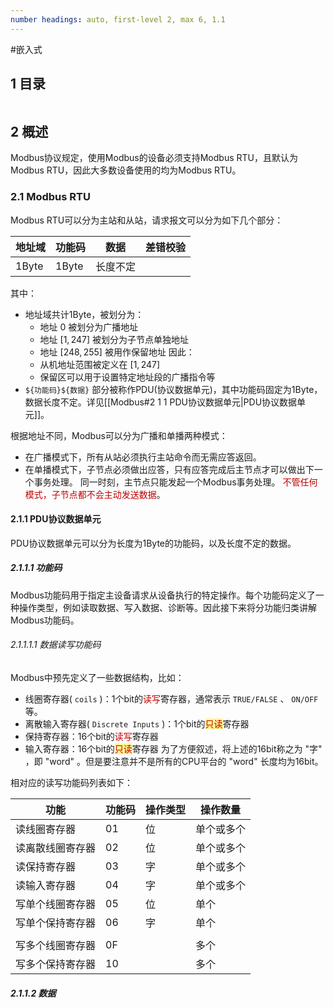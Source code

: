 ```yaml
---
number headings: auto, first-level 2, max 6, 1.1
---
```

#嵌入式 

## 1 目录

```toc
```

## 2 概述


Modbus协议规定，使用Modbus的设备必须支持Modbus RTU，且默认为Modbus RTU，因此大多数设备使用的均为Modbus RTU。


### 2.1 Modbus RTU

Modbus RTU可以分为主站和从站，请求报文可以分为如下几个部分：

| 地址域   | 功能码   | 数据   | 差错校验 |
| ----- | ----- | ---- | ---- |
| 1Byte | 1Byte | 长度不定 |      |
其中：
- 地址域共计1Byte，被划分为：
	- 地址 $0$ 被划分为广播地址
	- 地址 $[1, 247]$ 被划分为子节点单独地址
	- 地址 $[248, 255]$ 被用作保留地址
	因此：
	- 从机地址范围被定义在 $[1, 247]$ 
	- 保留区可以用于设置特定地址段的广播指令等
- `${功能码}${数据}` 部分被称作PDU(协议数据单元)，其中功能码固定为1Byte，数据长度不定。详见[[Modbus#2 1 1 PDU协议数据单元|PDU协议数据单元]]。




根据地址不同，Modbus可以分为广播和单播两种模式：
- 在广播模式下，所有从站必须执行主站命令而无需应答返回。
- 在单播模式下，子节点必须做出应答，只有应答完成后主节点才可以做出下一个事务处理。
同一时刻，主节点只能发起一个Modbus事务处理。
<font color="#c00000">不管任何模式，子节点都不会主动发送数据</font>。


#### 2.1.1 PDU协议数据单元

PDU协议数据单元可以分为长度为1Byte的功能码，以及长度不定的数据。

##### 2.1.1.1 功能码

Modbus功能码用于指定主设备请求从设备执行的特定操作。每个功能码定义了一种操作类型，例如读取数据、写入数据、诊断等。因此接下来将分功能归类讲解Modbus功能码。

###### 2.1.1.1.1 数据读写功能码

Modbus中预先定义了一些数据结构，比如：
- 线圈寄存器( `coils` )：1个bit的<font color="#c00000">读写</font>寄存器，通常表示 `TRUE/FALSE` 、 `ON/OFF` 等。
- 离散输入寄存器( `Discrete Inputs` )：1个bit的<span style="background:#fff88f"><font color="#c00000">只读</font></span>寄存器
- 保持寄存器：16个bit的<font color="#c00000">读写</font>寄存器
- 输入寄存器：16个bit的<span style="background:#fff88f"><font color="#c00000">只读</font></span>寄存器
为了方便叙述，将上述的16bit称之为 "字" ，即 "word" 。但是要注意并不是所有的CPU平台的 "word" 长度均为16bit。

相对应的读写功能码列表如下：

| 功能       | 功能码 | 操作类型 | 操作数量  |
| -------- | --- | ---- | ----- |
| 读线圈寄存器   | 01  | 位    | 单个或多个 |
| 读离散线圈寄存器 | 02  | 位    | 单个或多个 |
| 读保持寄存器   | 03  | 字    | 单个或多个 |
| 读输入寄存器   | 04  | 字    | 单个或多个 |
| 写单个线圈寄存器 | 05  | 位    | 单个    |
| 写单个保持寄存器 | 06  | 字    | 单个    |
|          |     |      |       |
| 写多个线圈寄存器 | 0F  |      | 多个    |
| 写多个保持寄存器 | 10  |      | 多个    |



##### 2.1.1.2 数据